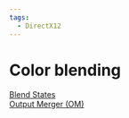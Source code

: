 ```yaml
---
tags:
  - DirectX12
---
```



# Color blending
[Blend States](https://learn.microsoft.com/en-us/windows/win32/direct3d11/d3d10-graphics-programming-guide-blend-state) <br/>
[Output Merger (OM)](https://learn.microsoft.com/en-us/windows/win32/direct3d11/d3d10-graphics-programming-guide-output-merger-stage)
